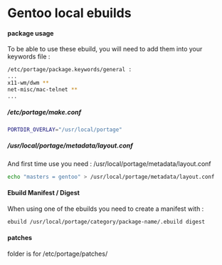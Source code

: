 # Gentoo local ebuilds

#### package usage
To be able to use these ebuild, you will need to add them into your keywords file :
```bash
/etc/portage/package.keywords/general :
...
x11-wm/dwm **
net-misc/mac-telnet **
...
```

##### /etc/portage/make.conf
```bash
PORTDIR_OVERLAY="/usr/local/portage"
```

##### /usr/local/portage/metadata/layout.conf
And first time use you need : /usr/local/portage/metadata/layout.conf

```bash
echo "masters = gentoo" > /usr/local/portage/metadata/layout.conf
```

#### Ebuild Manifest / Digest
When using one of the ebuilds you need to create a manifest with :

```bash
ebuild /usr/local/portage/category/package-name/.ebuild digest
```
#### patches 
folder is for /etc/portage/patches/
